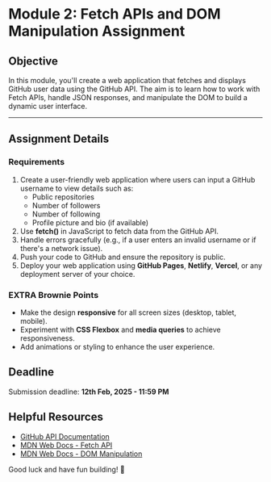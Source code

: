 # Module 2: Fetch APIs and DOM Manipulation Assignment

## Objective
In this module, you'll create a web application that fetches and displays GitHub user data using the GitHub API. The aim is to learn how to work with Fetch APIs, handle JSON responses, and manipulate the DOM to build a dynamic user interface.

---

## Assignment Details

### Requirements
1. Create a user-friendly web application where users can input a GitHub username to view details such as:
   - Public repositories
   - Number of followers
   - Number of following
   - Profile picture and bio (if available)
2. Use **fetch()** in JavaScript to fetch data from the GitHub API.
3. Handle errors gracefully (e.g., if a user enters an invalid username or if there's a network issue).
4. Push your code to GitHub and ensure the repository is public.
5. Deploy your web application using **GitHub Pages**, **Netlify**, **Vercel**, or any deployment server of your choice.

### EXTRA Brownie Points
- Make the design **responsive** for all screen sizes (desktop, tablet, mobile).
- Experiment with **CSS Flexbox** and **media queries** to achieve responsiveness.
- Add animations or styling to enhance the user experience.


## Deadline
Submission deadline: **12th Feb, 2025 - 11:59 PM**


## Helpful Resources
- [GitHub API Documentation](https://docs.github.com/en/rest)
- [MDN Web Docs - Fetch API](https://developer.mozilla.org/en-US/docs/Web/API/Fetch_API)
- [MDN Web Docs - DOM Manipulation](https://developer.mozilla.org/en-US/docs/Web/API/Document_Object_Model)

Good luck and have fun building! 🚀
